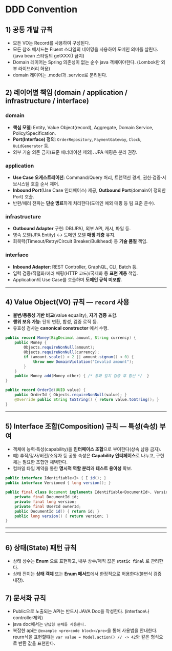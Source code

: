 # DDD Convention

## 1) 공통 개발 규칙

- 모든 VO는 Record를 사용하여 구성된다.
- 모든 참조 메서드는 Fluent 스타일의 네이밍을 사용하여 도메인 의미를 살린다.(java bean 스타일의 getXXX() 금지)
- Domain 레이어는 Spring 의존성이 없는 순수 java 객체여야한다. (Lombok만 외부 라이브러리 허용)
- domain 레이어는 .model과 .service로 분리된다.

## 2) 레이어별 책임 (domain / application / infrastructure / interface)

### domain

* **핵심 모델**: Entity, Value Object(record), Aggregate, Domain Service, Policy/Specification.
* **Port(Interface) 정의**: `OrderRepository`, `PaymentGateway`, `Clock`, `UuidGenerator` 등.
* 외부 기술 의존 금지(표준 애너테이션 제외). JPA 매핑은 분리 권장.

### application

* **Use Case 오케스트레이션**: Command/Query 처리, 트랜잭션 경계, 권한·검증·서브시스템 호출 순서 제어.
* **Inbound Port**(Use Case 인터페이스) 제공, **Outbound Port**(domain이 정의한 Port) 호출.
* 반환/에러 전파는 **단순 명료**하게 처리한다(도메인 예외 매핑 등 팀 표준 준수).

### infrastructure

* **Outbound Adapter** 구현: DB(JPA), 외부 API, 캐시, 파일 등.
* 영속 모델(JPA Entity) ↔ 도메인 모델 **매핑 계층** 유지.
* 회복력(Timeout/Retry/Circuit Breaker/Bulkhead) 등 **기술 품질** 책임.

### interface

* **Inbound Adapter**: REST Controller, GraphQL, CLI, Batch 등.
* 입력 검증/직렬화/에러 매핑(HTTP 코드)/국제화 등 **표현 계층** 책임.
* Application의 Use Case를 호출하며 **도메인 규칙 미포함**.

---

## 4) Value Object(VO) 규칙 — `record` 사용

* **불변/동등성 기반 비교**(value equality), **자기 검증** 포함.
* **행위 보유 가능**: 단위 변환, 합성, 검증 로직 등.
* 유효성 검사는 **canonical constructor** 에서 수행.

```java
public record Money(BigDecimal amount, String currency) {
    public Money {
        Objects.requireNonNull(amount);
        Objects.requireNonNull(currency);
        if (amount.scale() > 2 || amount.signum() < 0) {
            throw new DomainViolation("Invalid amount");
        }
    }
    public Money add(Money other) { /* 통화 일치 검증 후 합산 */  }
}

public record OrderId(UUID value) {
    public OrderId { Objects.requireNonNull(value); }
    @Override public String toString() { return value.toString(); }
}
```

---

## 5) **Interface 조합(Composition) 규칙** — 특성(속성) 부여

* 객체에 능력·특성(capability)을 **인터페이스 조합**으로 부여한다(상속 남용 금지).
* 예) 추적/감사/버전/소유자 등 공통 속성은 **Capability 인터페이스**로 나누고, 구현체는 필요한 조합만 채택한다.
* 컴파일 타임 계약을 통한 **명시적 역할 분리**와 **테스트 용이성** 확보.

```java
public interface Identifiable<I> { I id(); }
public interface Versioned { long version(); }

public final class Document implements Identifiable<DocumentId>, Versioned {
    private final DocumentId id;
    private final long version;
    private final UserId ownerId;
    public DocumentId id() { return id; }
    public long version() { return version; }
}
```

---

---

## 6) 상태(State) 패턴 규칙

* 상태 상수는 **Enum** 으로 표현하고, 내부 상수/매직 값은 **`static final`** 로 관리한다.
* 상태 전이는 **상태 객체** 또는 **Enum 메서드**에서 한정적으로 허용한다(불변식 검증 내장).

## 7) 문서화 규칙
- Public으로 노출되는 API는 반드시 JAVA Doc을 작성한다. (interface나 controller제외)
- java doc에서는 `단답형 문체를 사용한다.`
- 복잡한 api는 `@example <pre>code block</pre>`을 통해 사용법을 안내한다. reurn식을 표현할떄는 `var value = Model.action() // -> 42`와 같은 형식으로 반환 값을 표현한다.
